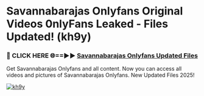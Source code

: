 # Savannabarajas Onlyfans Original Videos 0nlyFans Leaked - Files Updated! (kh9y)

<h3>🔴 CLICK HERE 🌐==►► <a href="https://tinyurl.com/ehrbuxhb" rel="nofollow">Savannabarajas Onlyfans Updated Files</a></h3>

Get Savannabarajas Onlyfans and all content. Now you can access all videos and pictures of Savannabarajas Onlyfans. New Updated Files 2025!

[![kh9y](https://i.imgur.com/lVYEuWS.gif)](https://tinyurl.com/ehrbuxhb)
